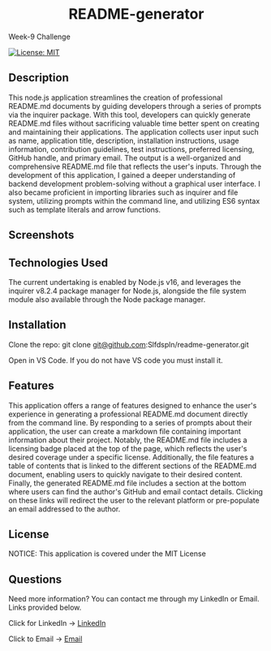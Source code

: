 # <h1 align="center">README-generator</h1>
Week-9 Challenge

[![License: MIT](https://img.shields.io/badge/License-MIT-yellow.svg)](https://opensource.org/licenses/MIT)


##  Description 
This node.js application streamlines the creation of professional README.md documents by guiding developers through a series of prompts via the inquirer package. With this tool, developers can quickly generate README.md files without sacrificing valuable time better spent on creating and maintaining their applications. The application collects user input such as name, application title, description, installation instructions, usage information, contribution guidelines, test instructions, preferred licensing, GitHub handle, and primary email. The output is a well-organized and comprehensive README.md file that reflects the user's inputs. Through the development of this application, I gained a deeper understanding of backend development problem-solving without a graphical user interface. I also became proficient in importing libraries such as inquirer and file system, utilizing prompts within the command line, and utilizing ES6 syntax such as template literals and arrow functions.

## Screenshots 



## Technologies Used

The current undertaking is enabled by Node.js v16, and leverages the inquirer v8.2.4 package manager for Node.js, alongside the file system module also available through the Node package manager.

## Installation

Clone the repo: git clone  git@github.com:Slfdspln/readme-generator.git

Open in VS Code. If you do not have VS code you must install it.

## Features

This application offers a range of features designed to enhance the user's experience in generating a professional README.md document directly from the command line. By responding to a series of prompts about their application, the user can create a markdown file containing important information about their project. Notably, the README.md file includes a licensing badge placed at the top of the page, which reflects the user's desired coverage under a specific license. Additionally, the file features a table of contents that is linked to the different sections of the README.md document, enabling users to quickly navigate to their desired content. Finally, the generated README.md file includes a section at the bottom where users can find the author's GitHub and email contact details. Clicking on these links will redirect the user to the relevant platform or pre-populate an email addressed to the author.

## License

NOTICE: This application is covered under the MIT License

## Questions

Need more information? You can contact me through my LinkedIn or Email. Links provided below.

Click for LinkedIn -> [LinkedIn](mailto:inaliaashanti@gmail.com?subject=[Email]%20Source%20Han%20Sans)

Click to Email -> [Email](https://www.google.com)

